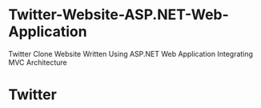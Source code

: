 # Twitter-Website-ASP.NET-Web-Application
Twitter Clone Website Written Using ASP.NET Web Application Integrating MVC Architecture 
# Twitter
